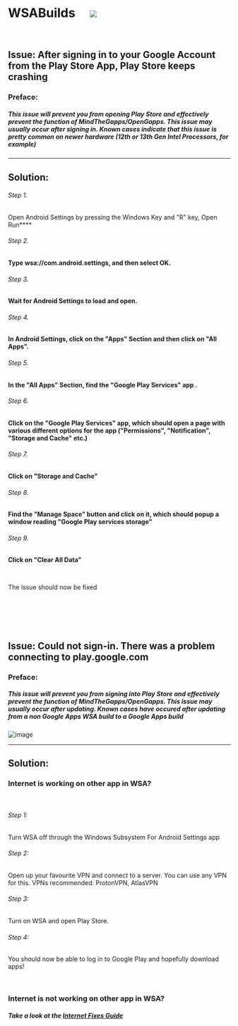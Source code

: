 # WSABuilds &nbsp; &nbsp; <img src="https://img.shields.io/github/downloads/MustardChef/WSABuilds/total?label=Total%20Downloads&style=for-the-badge"/> &nbsp; 
<br/>


## Issue: After signing in to your Google Account from the Play Store App, Play Store keeps crashing

### Preface: 
##### This issue will prevent you from opening Play Store and effectively prevent the function of MindTheGapps/OpenGapps. This issue may usually occur after signing in. Known cases indicate that this issue is pretty common on newer hardware (12th or 13th Gen Intel Processors, for example)

---

## Solution:

######  Step 1. 

Open Android Settings by pressing the Windows Key and "R" key, Open Run****

######  Step 2. 

****Type wsa://com.android.settings, and then select OK.****

######  Step 3. 

****Wait for Android Settings to load and open.****

######  Step 4. 

****In Android Settings, click on the "Apps" Section and then click on "All Apps".****

######  Step 5. 

****In the "All Apps" Section, find the "Google Play Services" app .****

######  Step 6. 

****Click on the "Google Play Services" app, which should open a page with various different options for the app ("Permissions", "Notification", "Storage and Cache" etc.)****

######  Step 7. 

****Click on "Storage and Cache"****

######  Step 8. 

****Find the "Manage Space" button and click on it, which should popup a window reading "Google Play services storage"****

######  Step 9. 

****Click on "Clear All Data"****

</br>

The issue should now be fixed


</br>
</br>
</br>
</br>



## Issue: Could not sign-in. There was a problem connecting to play.google.com

### Preface: 
##### This issue will prevent you from signing into Play Store and effectively prevent the function of MindTheGapps/OpenGapps. This issue may usually occur after updating. Known cases have occured after updating from a non Google Apps WSA build to a Google Apps build 

![image](https://github.com/MustardChef/WSABuilds/assets/68516357/6491854b-9ad2-4e64-94ea-45e7b444cafe)

---

## Solution:

### Internet is working on other app in WSA?

<br/>

######  Step 1: 
Turn WSA off through the Windows Subsystem For Android Settings app

###### Step 2:
Open up your favourite VPN and connect to a server. You can use any VPN for this. VPNs recommended: ProtonVPN, AtlasVPN

###### Step 3:
Turn on WSA and open Play Store.

###### Step 4:
You should now be able to log in to Google Play and hopefully download apps!

<br/>

### Internet is not working on other app in WSA?

##### Take a look at the [Internet Fixes Guide](https://github.com/MustardChef/WSABuilds/blob/master/Fixes/FixInternet.md)
